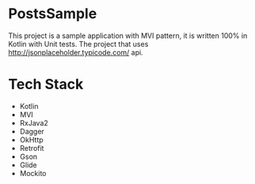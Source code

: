 # PostsSample
This project is a sample application with MVI pattern, it is written 100% in Kotlin with Unit tests. The project that uses http://jsonplaceholder.typicode.com/ api.

# Tech Stack
* Kotlin
* MVI
* RxJava2
* Dagger
* OkHttp
* Retrofit
* Gson
* Glide
* Mockito
